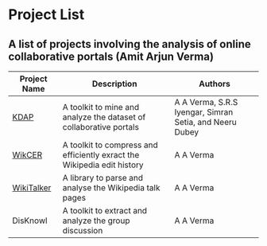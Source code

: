 # Project List

## A list of projects involving the analysis of online collaborative portals (Amit Arjun Verma)

| Project Name | Description | Authors |
| -------------| ----------- | ------- |
| [KDAP](https://github.com/descentis/kdap) | A toolkit to mine and analyze the dataset of collaborative portals | A A Verma, S.R.S Iyengar, Simran Setia, and Neeru Dubey|
| [WikCER](https://github.com/descentis/WikECD) | A toolkit to compress and efficiently exract the Wikipedia edit history | A A Verma |
| [WikiTalker](https://github.com/descentis/WikiTalker) | A library to parse and analyse the Wikipedia talk pages | A A Verma |
| DisKnowl | A toolkit to extract and analyze the group discussion | A A Verma |
